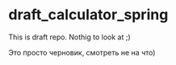 # draft_calculator_spring

This is draft repo. Nothig to look at ;)

Это просто черновик, смотреть не на что)
